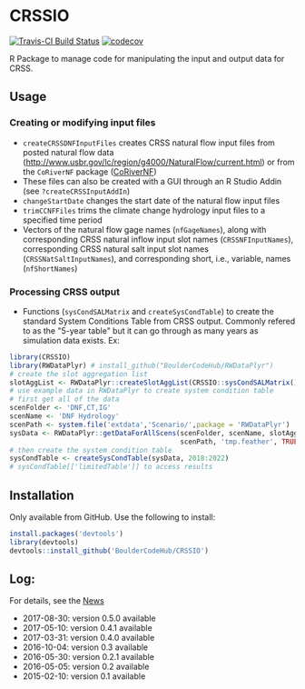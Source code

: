 
<!-- README.md is generated from README.Rmd. Please edit that file -->
CRSSIO
======

[![Travis-CI Build Status](https://travis-ci.org/BoulderCodeHub/CRSSIO.svg?branch=master)](https://travis-ci.org/BoulderCodeHub/CRSSIO) [![codecov](https://codecov.io/gh/BoulderCodeHub/CRSSIO/branch/master/graphs/badge.svg)](https://codecov.io/gh/BoulderCodeHub/CRSSIO)


R Package to manage code for manipulating the input and output data for CRSS.

Usage
-----

### Creating or modifying input files

-   `createCRSSDNFInputFiles` creates CRSS natural flow input files from posted natural flow data (<http://www.usbr.gov/lc/region/g4000/NaturalFlow/current.html>) or from the `CoRiverNF` package ([CoRiverNF](https://www.github.com/BoulderCodeHub/CoRiverNF))
-   These files can also be created with a GUI through an R Studio Addin (see `?createCRSSInputAddIn`)
-   `changeStartDate` changes the start date of the natural flow input files
-   `trimCCNFFiles` trims the climate change hydrology input files to a specified time period
-   Vectors of the natural flow gage names (`nfGageNames`), along with corresponding CRSS natural inflow input slot names (`CRSSNFInputNames`), corresponding CRSS natural salt input slot names (`CRSSNatSaltInputNames`), and corresponding short, i.e., variable, names (`nfShortNames`)

### Processing CRSS output

-   Functions (`sysCondSALMatrix` and `createSysCondTable`) to create the standard System Conditions Table from CRSS output. Commonly refered to as the "5-year table" but it can go through as many years as simulation data exists. Ex:

``` r
library(CRSSIO)
library(RWDataPlyr) # install_github("BoulderCodeHub/RWDataPlyr")
# create the slot aggregation list
slotAggList <- RWDataPlyr::createSlotAggList(CRSSIO::sysCondSALMatrix())
# use example data in RWDataPlyr to create system condition table
# first get all of the data
scenFolder <- 'DNF,CT,IG'
scenName <- 'DNF Hydrology'
scenPath <- system.file('extdata','Scenario/',package = 'RWDataPlyr')
sysData <- RWDataPlyr::getDataForAllScens(scenFolder, scenName, slotAggList,
                                          scenPath, 'tmp.feather', TRUE)
# then create the system condition table
sysCondTable <- createSysCondTable(sysData, 2018:2022)
# sysCondTable[['limitedTable']] to access results
```

Installation
------------

Only available from GitHub. Use the following to install:

``` r
install.packages('devtools')
library(devtools)
devtools::install_github('BoulderCodeHub/CRSSIO')
```

Log:
----

For details, see the [News](NEWS.md)

-   2017-08-30: version 0.5.0 available
-   2017-05-10: version 0.4.1 available
-   2017-03-31: version 0.4.0 available
-   2016-10-04: version 0.3 available
-   2016-05-30: version 0.2.1 available
-   2016-05-05: version 0.2 available
-   2015-02-10: version 0.1 available
